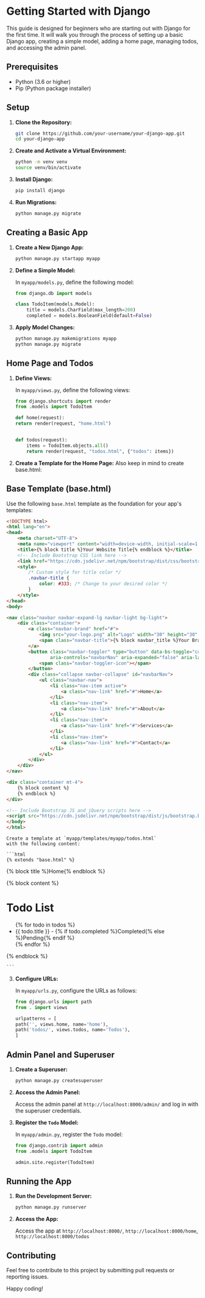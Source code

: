 # Getting Started with Django

This guide is designed for beginners who are starting out with Django for the first time. It will walk you through the process of setting up a basic Django app, creating a simple model, adding a home page, managing todos, and accessing the admin panel.

## Prerequisites

- Python (3.6 or higher)
- Pip (Python package installer)

## Setup

1. **Clone the Repository:**

    ```bash
    git clone https://github.com/your-username/your-django-app.git
    cd your-django-app
    ```

2. **Create and Activate a Virtual Environment:**

    ```bash
    python -m venv venv
    source venv/bin/activate
    ```

3. **Install Django:**

    ```bash
    pip install django
    ```

4. **Run Migrations:**

    ```bash
    python manage.py migrate
    ```

## Creating a Basic App

1. **Create a New Django App:**

    ```bash
    python manage.py startapp myapp
    ```

2. **Define a Simple Model:**

    In `myapp/models.py`, define the following model:

    ```python
    from django.db import models
   
    class TodoItem(models.Model):
        title = models.CharField(max_length=200)
        completed = models.BooleanField(default=False)
   
    ```

3. **Apply Model Changes:**

    ```bash
    python manage.py makemigrations myapp
    python manage.py migrate
    ```

## Home Page and Todos

1. **Define Views:**

    In `myapp/views.py`, define the following views:

    ```python
    from django.shortcuts import render
    from .models import TodoItem
   
    def home(request):
    return render(request, "home.html")


    def todos(request):
        items = TodoItem.objects.all()
        return render(request, "todos.html", {"todos": items})
    ```

2. **Create a Template for the Home Page:**
    Also keep in mind to create base.html:

## Base Template (base.html)

Use the following `base.html` template as the foundation for your app's templates:

```html
<!DOCTYPE html>
<html lang="en">
<head>
    <meta charset="UTF-8">
    <meta name="viewport" content="width=device-width, initial-scale=1.0">
    <title>{% block title %}Your Website Title{% endblock %}</title>
    <!-- Include Bootstrap CSS link here -->
    <link href="https://cdn.jsdelivr.net/npm/bootstrap/dist/css/bootstrap.min.css" rel="stylesheet">
    <style>
        /* Custom style for title color */
        .navbar-title {
            color: #333; /* Change to your desired color */
        }
    </style>
</head>
<body>

<nav class="navbar navbar-expand-lg navbar-light bg-light">
    <div class="container">
        <a class="navbar-brand" href="#">
            <img src="your-logo.png" alt="Logo" width="30" height="30" class="d-inline-block align-top">
            <span class="navbar-title">{% block navbar_title %}Your Brand{% endblock %}</span>
        </a>
        <button class="navbar-toggler" type="button" data-bs-toggle="collapse" data-bs-target="#navbarNav"
                aria-controls="navbarNav" aria-expanded="false" aria-label="Toggle navigation">
            <span class="navbar-toggler-icon"></span>
        </button>
        <div class="collapse navbar-collapse" id="navbarNav">
            <ul class="navbar-nav">
                <li class="nav-item active">
                    <a class="nav-link" href="#">Home</a>
                </li>
                <li class="nav-item">
                    <a class="nav-link" href="#">About</a>
                </li>
                <li class="nav-item">
                    <a class="nav-link" href="#">Services</a>
                </li>
                <li class="nav-item">
                    <a class="nav-link" href="#">Contact</a>
                </li>
            </ul>
        </div>
    </div>
</nav>

<div class="container mt-4">
    {% block content %}
    {% endblock %}
</div>

<!-- Include Bootstrap JS and jQuery scripts here -->
<script src="https://cdn.jsdelivr.net/npm/bootstrap/dist/js/bootstrap.bundle.min.js"></script>
</body>
</html>
```

    Create a template at `myapp/templates/myapp/todos.html` 
    with the following content:

    ```html
    {% extends "base.html" %}

{% block title %}Home{% endblock %}

{% block content %}
<h1>Todo List</h1>
<ul>
    {% for todo in todos %}
        <li>{{ todo.title }} - {% if todo.completed %}Completed{% else %}Pending{% endif %}</li>
    {% endfor %}
</ul>
{% endblock %}

    ```

3. **Configure URLs:**

    In `myapp/urls.py`, configure the URLs as follows:

    ```python
    from django.urls import path
    from . import views
   
    urlpatterns = [
    path('', views.home, name='home'),
    path('todos/', views.todos, name='Todos'),
    ]
    ```

## Admin Panel and Superuser

1. **Create a Superuser:**

    ```bash
    python manage.py createsuperuser
    ```

2. **Access the Admin Panel:**

    Access the admin panel at `http://localhost:8000/admin/` and log in with the superuser credentials.

3. **Register the `Todo` Model:**

    In `myapp/admin.py`, register the `Todo` model:

    ```python
    from django.contrib import admin
    from .models import TodoItem
   
    admin.site.register(TodoItem)
    ```

## Running the App

1. **Run the Development Server:**

    ```bash
    python manage.py runserver
    ```

2. **Access the App:**

    Access the app at `http://localhost:8000/`, `http://localhost:8000/home`, `http://localhost:8000/todos`


## Contributing

Feel free to contribute to this project by submitting pull requests or reporting issues.

Happy coding!
